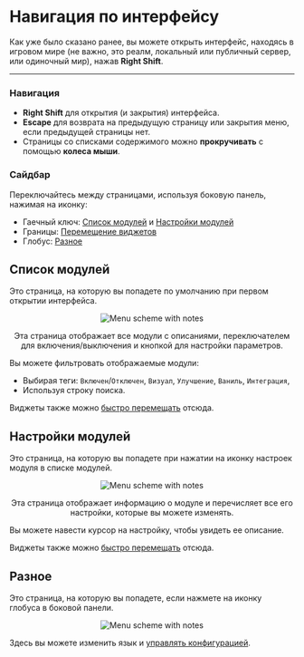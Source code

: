 # Навигация по интерфейсу
Как уже было сказано ранее, вы можете открыть интерфейс, находясь в игровом мире (не важно, это реалм, локальный или публичный сервер, или одиночный мир), нажав **Right Shift**.

---

### Навигация
- **Right Shift** для открытия (и закрытия) интерфейса.
- **Escape** для возврата на предыдущую страницу или закрытия меню, если предыдущей страницы нет.
- Страницы со списками содержимого можно **прокручивать** с помощью **колеса мыши**.

### Сайдбар
Переключайтесь между страницами, используя боковую панель, нажимая на иконку:
- Гаечный ключ: [Список модулей](#список-модулей) и [Настройки модулей](#настройки-модулей)
- Границы: [Перемещение виджетов](/ru/basics/widgets)
- Глобус: [Разное](#разное)

## Список модулей
Это страница, на которую вы попадете по умолчанию при первом открытии интерфейса.

<p align="center">
    <img align="center" alt="Menu scheme with notes" src="/ru/ui-tips/module-list.png">
</p>
<p align="center">
  Эта страница отображает все модули с описаниями, переключателем для включения/выключения и кнопкой для настройки параметров.
</p>

Вы можете фильтровать отображаемые модули:
- Выбирая теги: `Включен`/`Отключен`, `Визуал`, `Улучшение`, `Ваниль`, `Интеграция`,
- Используя строку поиска.

Виджеты также можно [быстро перемещать](widgets) отсюда.

## Настройки модулей
Это страница, на которую вы попадете при нажатии на иконку настроек модуля в списке модулей.

<p align="center">
    <img align="center" alt="Menu scheme with notes" src="/ru/ui-tips/module-settings.png">
</p>
<p align="center">
  Эта страница отображает информацию о модуле и перечисляет все его настройки, которые вы можете изменять.
</p>

Вы можете навести курсор на настройку, чтобы увидеть ее описание.

Виджеты также можно [быстро перемещать](widgets) отсюда.

## Разное
Это страница, на которую вы попадете, если нажмете на иконку глобуса в боковой панели.

<p align="center">
    <img align="center" alt="Menu scheme with notes" src="/ru/ui-tips/miscellaneous.png">
</p>

Здесь вы можете изменить язык и [управлять конфигурацией](managing-config).
